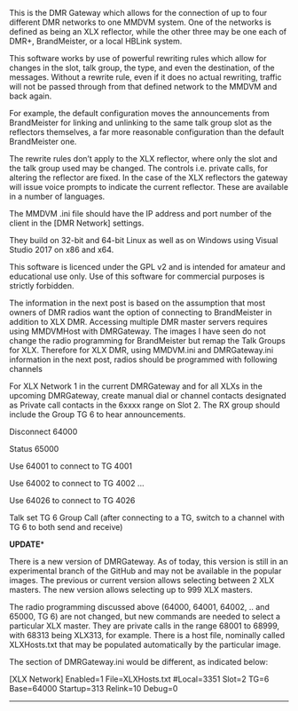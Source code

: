 This is the DMR Gateway which allows for the connection of up to four different DMR networks to one MMDVM system. One of the networks is defined as being an XLX reflector, while the other three may be one each of DMR+, BrandMeister, or a local HBLink system.

This software works by use of powerful rewriting rules which allow for changes in the slot, talk group, the type, and even the destination, of the messages. Without a rewrite rule, even if it does no actual rewriting, traffic will not be passed through from that defined network to the MMDVM and back again.

For example, the default configuration moves the announcements from BrandMeister for linking and unlinking to the same talk group slot as the reflectors themselves, a far more reasonable configuration than the default BrandMeister one.

The rewrite rules don’t apply to the XLX reflector, where only the slot and the talk group used may be changed. The controls i.e. private calls, for altering the reflector are fixed. In the case of the XLX reflectors the gateway will issue voice prompts to indicate the current reflector. These are available in a number of languages.

The MMDVM .ini file should have the IP address and port number of the client in the [DMR Network] settings.

They build on 32-bit and 64-bit Linux as well as on Windows using Visual Studio 2017 on x86 and x64.

This software is licenced under the GPL v2 and is intended for amateur and educational use only. Use of this software for commercial purposes is strictly forbidden.

The information in the next post is based on the assumption that most owners of DMR radios want the option of connecting to BrandMeister in addition to XLX DMR. Accessing multiple DMR master servers requires using MMDVMHost with DMRGateway. The images I have seen do not change the radio programming for BrandMeister but remap the Talk Groups for XLX. Therefore for XLX DMR, using MMDVM.ini and DMRGateway.ini information in the next post, radios should be programmed with following channels

For XLX Network 1 in the current DMRGateway and for all XLXs in the upcoming DMRGateway, create manual dial or channel contacts designated as Private call contacts in the 6xxxx range on Slot 2. The RX group should include the Group TG 6 to hear announcements.

Disconnect 64000

Status 65000

Use 64001 to connect to TG 4001

Use 64002 to connect to TG 4002 ...

Use 64026 to connect to TG 4026

Talk set TG 6 Group Call (after connecting to a TG, switch to a channel with TG 6 to both send and receive)

****UPDATE*****

There is a new version of DMRGateway. As of today, this version is still in an experimental branch of the GitHub and may not be available in the popular images. The previous or current version allows selecting between 2 XLX masters. The new version allows selecting up to 999 XLX masters.

The radio programming discussed above (64000, 64001, 64002, .. and 65000, TG 6) are not changed, but new commands are needed to select a particular XLX master. They are private calls in the range 68001 to 68999, with 68313 being XLX313, for example. There is a host file, nominally called XLXHosts.txt that may be populated automatically by the particular image.

The section of DMRGateway.ini would be different, as indicated below:

[XLX Network]
Enabled=1
File=XLXHosts.txt
#Local=3351
Slot=2
TG=6
Base=64000
Startup=313
Relink=10
Debug=0


--------------------------------
